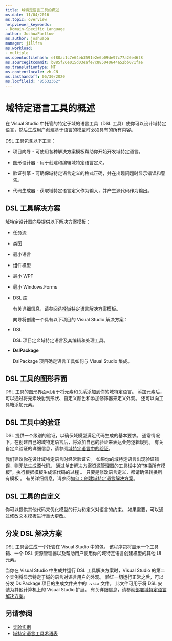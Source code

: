 ```yaml
---
title: 域特定语言工具的概述
ms.date: 11/04/2016
ms.topic: overview
helpviewer_keywords:
- Domain-Specific Language
author: JoshuaPartlow
ms.author: joshuapa
manager: jillfra
ms.workload:
- multiple
ms.openlocfilehash: ef80ac1c7e64eb3591e2e6b09de97c77a26e46f8
ms.sourcegitcommit: b885f26e015d03eafe7c885040644a52bb071fae
ms.translationtype: MT
ms.contentlocale: zh-CN
ms.lasthandoff: 06/30/2020
ms.locfileid: "85532362"
---
```

# <a name="overview-of-domain-specific-language-tools"></a>域特定语言工具的概述
在 Visual Studio 中托管的特定于域的语言工具（DSL 工具）使你可以设计域特定语言，然后生成用户创建基于语言的模型时必须具有的所有内容。

 DSL 工具包含以下工具：

- 项目向导 - 可使用各种解决方案模板帮助你开始开发域特定语言。

- 图形设计器 - 用于创建和编辑域特定语言定义。

- 验证引擎 - 可确保域特定语言定义的格式正确，并在出现问题时显示错误和警告。

- 代码生成器 - 获取域特定语言定义作为输入，并产生源代码作为输出。

## <a name="the-dsl-tools-solution"></a>DSL 工具解决方案
 域特定设计器向导提供以下解决方案模板：

- 任务流

- 类图

- 最小语言

- 组件模型

- 最小 WPF

- 最小 Windows.Forms

- DSL 库

  有关详细信息，请参阅[选择域特定语言解决方案模板](../modeling/choosing-a-domain-specific-language-solution-template.md)。

  向导将创建一个具有以下项目的 Visual Studio 解决方案：

- DSL

   DSL 项目定义域特定语言及其编辑和处理工具。

- **DslPackage**

   DslPackage 项目确定语言工具如何与 Visual Studio 集成。

## <a name="the-dsl-tools-graphical-interface"></a>DSL 工具的图形界面
 DSL 工具的图形界面可用于将元素和关系添加到你的域特定语言。 添加元素后，可以通过将元素映射到形状、自定义颜色和添加修饰器来定义外观。 还可以向工具箱添加元素。

## <a name="validation-in-dsl-tools"></a>DSL 工具中的验证
 DSL 提供一个级别的验证，以确保域模型满足代码生成的基本要求。 通常情况下，在创建自己的域特定语言后，将添加自己的验证来表达业务逻辑规则。 有关自定义验证的详细信息，请参阅[域特定语言中的验证](../modeling/validation-in-a-domain-specific-language.md)。

 我们建议你在设计域特定语言时经常验证它。 如果你的域特定语言出现验证错误，则无法生成源代码。 通过单击解决方案资源管理器的工具栏中的“转换所有模板”，执行根据模板生成源代码的过程  。 只要是修改语言定义，都请确保转换所有模板  。 有关详细信息，请参阅[如何：创建域特定语言解决方案](../modeling/how-to-create-a-domain-specific-language-solution.md)。

## <a name="customization-of-dsl-tools"></a>DSL 工具的自定义
 你可以提供其他代码来优化模型的行为和定义对语言的约束。 如果需要，可以通过修改文本模板进行重大更改。

## <a name="distributing-your-dsl-solution"></a>分发 DSL 解决方案
 DSL 工具会生成一个托管在 Visual Studio 中的包。 该程序包将显示一个工具箱、一个 DSL 资源管理器以及帮助用户使用你的域特定语言创建模型的其他 UI 元素。

 当你在 Visual Studio 中生成并运行 DSL 工具解决方案时，Visual Studio 的第二个实例将显示特定于域的语言对语言用户的外观。 验证一切运行正常之后，可以分发 DslPackage 项目的生成文件夹中的 `.vsix` 文件。 此文件可用于将 DSL 安装为其他计算机上的 Visual Studio 扩展。  有关详细信息，请参阅[部署域特定语言解决方案](msi-and-vsix-deployment-of-a-dsl.md)。

## <a name="see-also"></a>另请参阅

- [实验实例](../extensibility/the-experimental-instance.md)
- [域特定语言工具术语表](https://msdn.microsoft.com/ca5e84cb-a315-465c-be24-76aa3df276aa)
